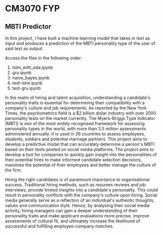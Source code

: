 # CM3070 FYP
## MBTI Predictor
In this project, I have built a machine learning model that takes in text as input and
produces a prediction of the MBTI personality type of the user of said text as output.

Access the files in the following order:
1. lstm_with_eda.ipynb
2. gru.ipynb
3. naive_bayes.ipynb
4. test-lstm.ipynb
5. test-gru.ipynb

In the realm of hiring and talent acquisition, understanding a candidate's personality
traits is essential for determining their compatibility with a company's culture and job
requirements. As reported by the New York Times, the psychometrics field is a $2
billion dollar industry with over 2000 personality tests on the market currently. The
Myers-Briggs Type Indicator (MBTI) is one of the most widely recognised framework
for assessing personality types in the world, with more than 3.5 million assessments
administered annually. It is used in 26 countries to assess employees, students,
soldiers and potential marriage partners. This project aims to develop a predictive
model that can accurately determine a person's MBTI based on their texts posted on
social media platforms. The project aims to develop a tool for companies to quickly
gain insight into the personalities of their potential hires to make informed candidate
selection decisions, maximise the potential of their employees and better manage the
culture of the firm.


Hiring the right candidates is of paramount importance to organisational success.
Traditional hiring methods, such as resumes reviews and job interviews, provide
limited insights into a candidate's personality. This could result in personality conflicts
with the company's culture upon hiring. Social media generally serve as a reflection of
an individual's authentic thoughts, values and communication style. Hence, by
analysing their social media activity, hiring managers can gain a deeper understanding
of their personality traits and make applicant evaluations more precise, improve
assessments of cultural fit, and ultimately increase the likelihood of successful and
fulfilling employee-company matches.
